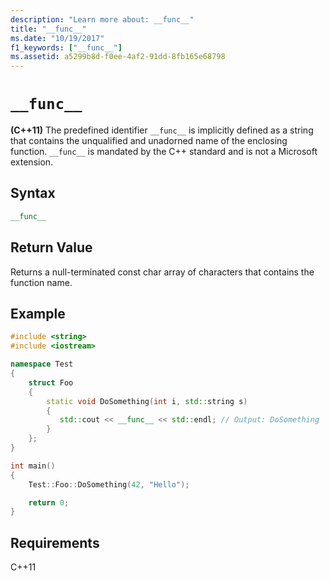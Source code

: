 ```yaml
---
description: "Learn more about: __func__"
title: "__func__"
ms.date: "10/19/2017"
f1_keywords: ["__func__"]
ms.assetid: a5299b8d-f0ee-4af2-91dd-8fb165e68798
---
```

# `__func__`

**(C++11)** The predefined identifier `__func__` is implicitly defined as a string that contains the unqualified and unadorned name of the enclosing function. `__func__` is mandated by the C++ standard and is not a Microsoft extension.

## Syntax

```cpp
__func__
```

## Return Value

Returns a null-terminated const char array of characters that contains the function name.

## Example

```cpp
#include <string>
#include <iostream>

namespace Test
{
    struct Foo
    {
        static void DoSomething(int i, std::string s)
        {
           std::cout << __func__ << std::endl; // Output: DoSomething
        }
    };
}

int main()
{
    Test::Foo::DoSomething(42, "Hello");

    return 0;
}
```

## Requirements

C++11
